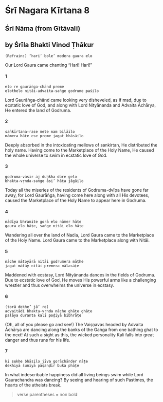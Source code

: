 # Śrī Nagara Kīrtana 8

## Śrī Nāma (from Gītāvalī)

## by Śrīla Bhakti Vinod Ṭhākur

    (Refrain:) ‘hari’ bole’ modera gaura elo

Our Lord Gaura came chanting “Hari! Hari!”

#### 1

    elo re gaurāṅga-chānd preme
    elothelo nitāi-advaita-saṅge godrume paśilo

Lord Gaurāṅga-chānd came looking very disheveled, as if mad, due to ecstatic love of God, and along with Lord Nityānanda and Advaita Āchārya, He entered the land of Godruma.

#### 2

    saṅkīrtana-rase mete nam bilāilo
    nāmera hāṭe ese preme jagat bhāsāilo

Deeply absorbed in the intoxicating mellows of sankirtan, He distributed the holy name. Having come to the Marketplace of the Holy Name, He caused the whole universe to swim in ecstatic love of God.

#### 3

    godruma-vāsīr āj duḥkha dūre gelo
    bhakta-vṛnda-saṅge āsi’ hāṭa jāgāilo

Today all the miseries of the residents of Godruma-dvīpa have gone far away, for Lord Gaurāṅga, having come here along with all His devotees, caused the Marketplace of the Holy Name to appear here in Godruma.

#### 4

    nādīya bhramite gorā elo nāmer hāṭe
    gaura elo hāṭe, saṅge nitāi elo hāṭe

Wandering all over the land of Nadia, Lord Gaura came to the Marketplace of the Holy Name. Lord Gaura came to the Marketplace along with Nitāi.

#### 5

    nāche mātoyārā nitāi godrumera māṭhe
    jagat mātāy nitāi premera mālasāṭe

Maddened with ecstasy, Lord Nityānanda dances in the fields of Godruma. Due to ecstatic love of God, He moves His powerful arms like a challenging wrestler and thus overwhelms the universe in ecstasy.

#### 6

    (torā dekhe’ jā’ re)
    advaitādi bhakta-vṛnda nāche ghāṭe ghāṭe
    palāya duranta kali poḍiyā bibhrāṭe

(Oh, all of you please go and see!) The Vaiṣṇavas headed by Advaita Āchārya are dancing along the banks of the Gaṅga from one bathing ghat to the next! At such a sight as this, the wicked personality Kali falls into great danger and thus runs for his life.

#### 7

    ki sukhe bhāsilo jīva gorāchānder nāṭe
    dekhiyā śuniyā pāṣanḍīr buka phāṭe

In what indescribable happiness did all living beings swim while Lord Gaurachandra was dancing? By seeing and hearing of such Pastimes, the hearts of the atheists break.

> verse parentheses = non bold
